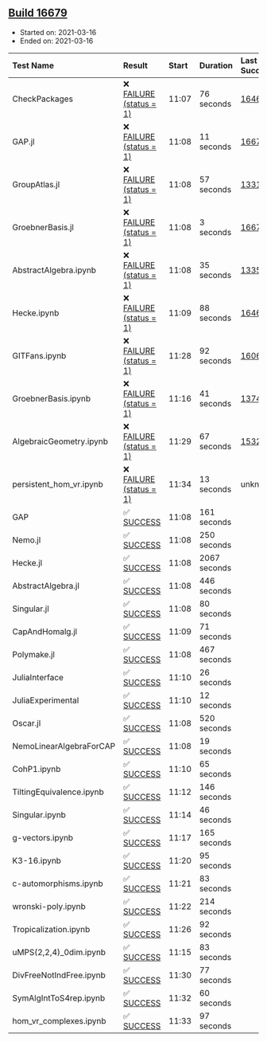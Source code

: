 ## [Build 16679](https://oscarci.mathematik.uni-kl.de/job/oscar/16679/)

* Started on: 2021-03-16
* Ended on: 2021-03-16

| Test Name    | Result | Start | Duration | Last Success | First Failure |
|:-------------|:-------|:------|:---------|:-------------|:--------------|
| CheckPackages | ❌ [FAILURE (status = 1)](https://oscarci.mathematik.uni-kl.de/job/oscar/16679/artifact/logs/build-16679/CheckPackages.log) | 11:07 | 76 seconds | [16463](https://oscarci.mathematik.uni-kl.de/job/oscar/16463/) | [16464](https://oscarci.mathematik.uni-kl.de/job/oscar/16464/) |
| GAP.jl | ❌ [FAILURE (status = 1)](https://oscarci.mathematik.uni-kl.de/job/oscar/16679/artifact/logs/build-16679/GAP.jl.log) | 11:08 | 11 seconds | [16678](https://oscarci.mathematik.uni-kl.de/job/oscar/16678/) | [16679](https://oscarci.mathematik.uni-kl.de/job/oscar/16679/) |
| GroupAtlas.jl | ❌ [FAILURE (status = 1)](https://oscarci.mathematik.uni-kl.de/job/oscar/16679/artifact/logs/build-16679/GroupAtlas.jl.log) | 11:08 | 57 seconds | [13311](https://oscarci.mathematik.uni-kl.de/job/oscar/13311/) | [13312](https://oscarci.mathematik.uni-kl.de/job/oscar/13312/) |
| GroebnerBasis.jl | ❌ [FAILURE (status = 1)](https://oscarci.mathematik.uni-kl.de/job/oscar/16679/artifact/logs/build-16679/GroebnerBasis.jl.log) | 11:08 | 3 seconds | [16676](https://oscarci.mathematik.uni-kl.de/job/oscar/16676/) | [16677](https://oscarci.mathematik.uni-kl.de/job/oscar/16677/) |
| AbstractAlgebra.ipynb | ❌ [FAILURE (status = 1)](https://oscarci.mathematik.uni-kl.de/job/oscar/16679/artifact/logs/build-16679/AbstractAlgebra.ipynb.log) | 11:08 | 35 seconds | [13355](https://oscarci.mathematik.uni-kl.de/job/oscar/13355/) | [13356](https://oscarci.mathematik.uni-kl.de/job/oscar/13356/) |
| Hecke.ipynb | ❌ [FAILURE (status = 1)](https://oscarci.mathematik.uni-kl.de/job/oscar/16679/artifact/logs/build-16679/Hecke.ipynb.log) | 11:09 | 88 seconds | [16463](https://oscarci.mathematik.uni-kl.de/job/oscar/16463/) | [16464](https://oscarci.mathematik.uni-kl.de/job/oscar/16464/) |
| GITFans.ipynb | ❌ [FAILURE (status = 1)](https://oscarci.mathematik.uni-kl.de/job/oscar/16679/artifact/logs/build-16679/GITFans.ipynb.log) | 11:28 | 92 seconds | [16068](https://oscarci.mathematik.uni-kl.de/job/oscar/16068/) | [16069](https://oscarci.mathematik.uni-kl.de/job/oscar/16069/) |
| GroebnerBasis.ipynb | ❌ [FAILURE (status = 1)](https://oscarci.mathematik.uni-kl.de/job/oscar/16679/artifact/logs/build-16679/GroebnerBasis.ipynb.log) | 11:16 | 41 seconds | [13748](https://oscarci.mathematik.uni-kl.de/job/oscar/13748/) | [13749](https://oscarci.mathematik.uni-kl.de/job/oscar/13749/) |
| AlgebraicGeometry.ipynb | ❌ [FAILURE (status = 1)](https://oscarci.mathematik.uni-kl.de/job/oscar/16679/artifact/logs/build-16679/AlgebraicGeometry.ipynb.log) | 11:29 | 67 seconds | [15322](https://oscarci.mathematik.uni-kl.de/job/oscar/15322/) | [15323](https://oscarci.mathematik.uni-kl.de/job/oscar/15323/) |
| persistent_hom_vr.ipynb | ❌ [FAILURE (status = 1)](https://oscarci.mathematik.uni-kl.de/job/oscar/16679/artifact/logs/build-16679/persistent_hom_vr.ipynb.log) | 11:34 | 13 seconds | unknown | unknown |
| GAP | ✅ [SUCCESS](https://oscarci.mathematik.uni-kl.de/job/oscar/16679/artifact/logs/build-16679/GAP.log) | 11:08 | 161 seconds |  |  |
| Nemo.jl | ✅ [SUCCESS](https://oscarci.mathematik.uni-kl.de/job/oscar/16679/artifact/logs/build-16679/Nemo.jl.log) | 11:08 | 250 seconds |  |  |
| Hecke.jl | ✅ [SUCCESS](https://oscarci.mathematik.uni-kl.de/job/oscar/16679/artifact/logs/build-16679/Hecke.jl.log) | 11:08 | 2067 seconds |  |  |
| AbstractAlgebra.jl | ✅ [SUCCESS](https://oscarci.mathematik.uni-kl.de/job/oscar/16679/artifact/logs/build-16679/AbstractAlgebra.jl.log) | 11:08 | 446 seconds |  |  |
| Singular.jl | ✅ [SUCCESS](https://oscarci.mathematik.uni-kl.de/job/oscar/16679/artifact/logs/build-16679/Singular.jl.log) | 11:08 | 80 seconds |  |  |
| CapAndHomalg.jl | ✅ [SUCCESS](https://oscarci.mathematik.uni-kl.de/job/oscar/16679/artifact/logs/build-16679/CapAndHomalg.jl.log) | 11:09 | 71 seconds |  |  |
| Polymake.jl | ✅ [SUCCESS](https://oscarci.mathematik.uni-kl.de/job/oscar/16679/artifact/logs/build-16679/Polymake.jl.log) | 11:08 | 467 seconds |  |  |
| JuliaInterface | ✅ [SUCCESS](https://oscarci.mathematik.uni-kl.de/job/oscar/16679/artifact/logs/build-16679/JuliaInterface.log) | 11:10 | 26 seconds |  |  |
| JuliaExperimental | ✅ [SUCCESS](https://oscarci.mathematik.uni-kl.de/job/oscar/16679/artifact/logs/build-16679/JuliaExperimental.log) | 11:10 | 12 seconds |  |  |
| Oscar.jl | ✅ [SUCCESS](https://oscarci.mathematik.uni-kl.de/job/oscar/16679/artifact/logs/build-16679/Oscar.jl.log) | 11:08 | 520 seconds |  |  |
| NemoLinearAlgebraForCAP | ✅ [SUCCESS](https://oscarci.mathematik.uni-kl.de/job/oscar/16679/artifact/logs/build-16679/NemoLinearAlgebraForCAP.log) | 11:08 | 19 seconds |  |  |
| CohP1.ipynb | ✅ [SUCCESS](https://oscarci.mathematik.uni-kl.de/job/oscar/16679/artifact/logs/build-16679/CohP1.ipynb.log) | 11:10 | 65 seconds |  |  |
| TiltingEquivalence.ipynb | ✅ [SUCCESS](https://oscarci.mathematik.uni-kl.de/job/oscar/16679/artifact/logs/build-16679/TiltingEquivalence.ipynb.log) | 11:12 | 146 seconds |  |  |
| Singular.ipynb | ✅ [SUCCESS](https://oscarci.mathematik.uni-kl.de/job/oscar/16679/artifact/logs/build-16679/Singular.ipynb.log) | 11:14 | 46 seconds |  |  |
| g-vectors.ipynb | ✅ [SUCCESS](https://oscarci.mathematik.uni-kl.de/job/oscar/16679/artifact/logs/build-16679/g-vectors.ipynb.log) | 11:17 | 165 seconds |  |  |
| K3-16.ipynb | ✅ [SUCCESS](https://oscarci.mathematik.uni-kl.de/job/oscar/16679/artifact/logs/build-16679/K3-16.ipynb.log) | 11:20 | 95 seconds |  |  |
| c-automorphisms.ipynb | ✅ [SUCCESS](https://oscarci.mathematik.uni-kl.de/job/oscar/16679/artifact/logs/build-16679/c-automorphisms.ipynb.log) | 11:21 | 83 seconds |  |  |
| wronski-poly.ipynb | ✅ [SUCCESS](https://oscarci.mathematik.uni-kl.de/job/oscar/16679/artifact/logs/build-16679/wronski-poly.ipynb.log) | 11:22 | 214 seconds |  |  |
| Tropicalization.ipynb | ✅ [SUCCESS](https://oscarci.mathematik.uni-kl.de/job/oscar/16679/artifact/logs/build-16679/Tropicalization.ipynb.log) | 11:26 | 92 seconds |  |  |
| uMPS(2,2,4)_0dim.ipynb | ✅ [SUCCESS](https://oscarci.mathematik.uni-kl.de/job/oscar/16679/artifact/logs/build-16679/uMPS-2-2-4-_0dim.ipynb.log) | 11:15 | 83 seconds |  |  |
| DivFreeNotIndFree.ipynb | ✅ [SUCCESS](https://oscarci.mathematik.uni-kl.de/job/oscar/16679/artifact/logs/build-16679/DivFreeNotIndFree.ipynb.log) | 11:30 | 77 seconds |  |  |
| SymAlgIntToS4rep.ipynb | ✅ [SUCCESS](https://oscarci.mathematik.uni-kl.de/job/oscar/16679/artifact/logs/build-16679/SymAlgIntToS4rep.ipynb.log) | 11:32 | 60 seconds |  |  |
| hom_vr_complexes.ipynb | ✅ [SUCCESS](https://oscarci.mathematik.uni-kl.de/job/oscar/16679/artifact/logs/build-16679/hom_vr_complexes.ipynb.log) | 11:33 | 97 seconds |  |  |

